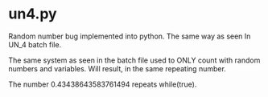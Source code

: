 # un4.py
Random number bug implemented into python. The same way as seen In UN_4 batch file.

The same system as seen in the batch file used to ONLY count with random numbers and variables.
Will result, in the same repeating number.

The number 0.43438643583761494 repeats while(true).
